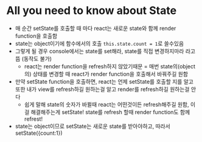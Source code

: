 # All you need to know about State

* 매 순간 setState를 호출할 때 마다 react는 새로운 state와 함께 render function을 호출함
* state는 object이기에 함수에서의 호출
`this.state.count = 1`로 쓸수있음
* 그렇게 될 경우 console에서는 state를 set해라, state를 직접 변경하지마라 라고 뜸 (동작도 불가)
    * react는 render function을 refresh하지 않았기때문 = 매번 state의(object의) 상태를 변경할 때 react가 render function을 호출해서 바꿔주길 원함
* 만약 setState function을 호출하면, react는 언제 setState를 호출할 지를 알고 또한 내가 view를 refresh하길 원하는걸 알고 render를 refresh하길 원하는걸 안다
    * 쉽게 말해 state의 숫자가 바뀔때 react는 어떤것이든 refresh해주길 원함, 이걸 해결해주는게 setState! state를 refresh 할때 render function도 함께 refrest!
* state는 object이므로 setState는 새로운 state를 받아야하고, 따라서 setState({count:1})
